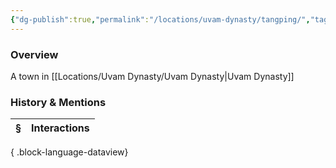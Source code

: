 ```yaml
---
{"dg-publish":true,"permalink":"/locations/uvam-dynasty/tangping/","tags":["Undiscovered"],"updated":"2025-08-11T11:53:31.843+01:00"}
---
```


### Overview
A town in [[Locations/Uvam Dynasty/Uvam Dynasty\|Uvam Dynasty]]

### History & Mentions
| § | Interactions |
| - | ------------ |

{ .block-language-dataview}
